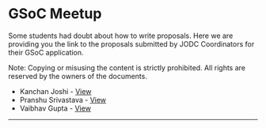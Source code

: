 # GSoC Meetup

Some students had doubt about how to write proposals. Here we are providing you the link to the proposals submitted by JODC Coordinators for their GSoC application.

Note: Copying or misusing the content is strictly prohibited. All rights are reserved by the owners of the documents.

* Kanchan Joshi - [View]()
* Pranshu Srivastava - [View](https://publiclab.org/notes/rexagod/03-11-2019/gsoc-proposal-mapknitter-orb-descriptor-w-auto-stitching-pattern-training-and-live-video-support-and-ldi-revamp-major-ui-enhancements)
* Vaibhav Gupta - [View](https://docs.google.com/document/d/1NLbcFdHwWTEAismvz0E_C07Oos_4p6Y3IRGcE8fugSg/edit?usp=sharing)

---